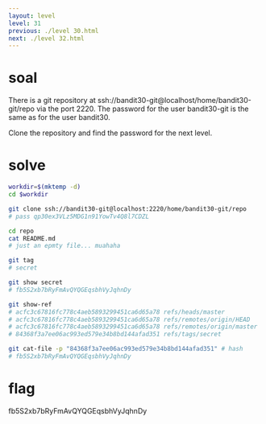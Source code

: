 ```yaml
---
layout: level
level: 31
previous: ./level 30.html
next: ./level 32.html
---
```


# soal
There is a git repository at ssh://bandit30-git@localhost/home/bandit30-git/repo via the port 2220. The password for the user bandit30-git is the same as for the user bandit30.

Clone the repository and find the password for the next level.

# solve
```bash
workdir=$(mktemp -d)
cd $workdir

git clone ssh://bandit30-git@localhost:2220/home/bandit30-git/repo
# pass qp30ex3VLz5MDG1n91YowTv4Q8l7CDZL

cd repo
cat README.md
# just an epmty file... muahaha

git tag
# secret

git show secret
# fb5S2xb7bRyFmAvQYQGEqsbhVyJqhnDy

git show-ref
# acfc3c67816fc778c4aeb5893299451ca6d65a78 refs/heads/master
# acfc3c67816fc778c4aeb5893299451ca6d65a78 refs/remotes/origin/HEAD
# acfc3c67816fc778c4aeb5893299451ca6d65a78 refs/remotes/origin/master
# 84368f3a7ee06ac993ed579e34b8bd144afad351 refs/tags/secret

git cat-file -p "84368f3a7ee06ac993ed579e34b8bd144afad351" # hash
# fb5S2xb7bRyFmAvQYQGEqsbhVyJqhnDy
```

# flag
fb5S2xb7bRyFmAvQYQGEqsbhVyJqhnDy